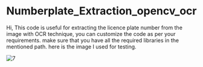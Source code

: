 # Numberplate_Extraction_opencv_ocr
Hi, This code is useful for extracting the licence plate number from the image with OCR technique, you can customize the code as per your requirements. make sure that you have all the required libraries in the mentioned path. here is the image I used for testing. 


![7](https://user-images.githubusercontent.com/86663239/124377314-fbbd7700-dcc8-11eb-8da4-9e5091b63a04.jpg)
